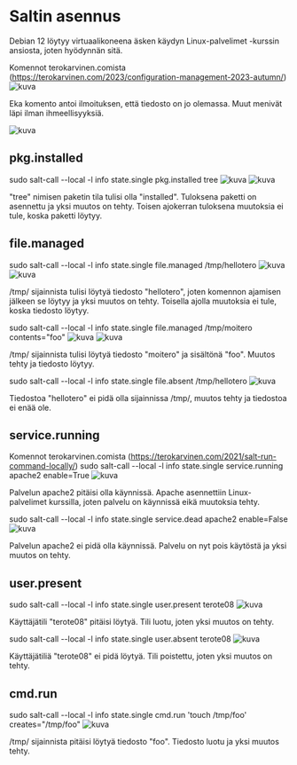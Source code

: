# Saltin asennus

Debian 12 löytyy virtuaalikoneena äsken käydyn Linux-palvelimet -kurssin ansiosta, joten hyödynnän sitä.

Komennot terokarvinen.comista (https://terokarvinen.com/2023/configuration-management-2023-autumn/)
![kuva](https://github.com/HurpaDurp/palvelintenhallinta/assets/143202749/b1d75ca3-313e-477a-9baa-6f670e95f685)

Eka komento antoi ilmoituksen, että tiedosto on jo olemassa. Muut menivät läpi ilman ihmeellisyyksiä.

![kuva](https://github.com/HurpaDurp/palvelintenhallinta/assets/143202749/3b5a0f11-e1d4-47e8-b4d1-1c6abc2007e1)

## pkg.installed
sudo salt-call --local -l info state.single pkg.installed tree
![kuva](https://github.com/HurpaDurp/palvelintenhallinta/assets/143202749/c7caf3cb-419f-49be-a0d7-9a78b5993d30)
![kuva](https://github.com/HurpaDurp/palvelintenhallinta/assets/143202749/68e86496-d4d8-4145-a7bc-2922dd0d45b5)

"tree" nimisen paketin tila tulisi olla "installed". Tuloksena paketti on asennettu ja yksi muutos on tehty. Toisen ajokerran tuloksena muutoksia ei tule, koska paketti löytyy.

## file.managed
sudo salt-call --local -l info state.single file.managed /tmp/hellotero
![kuva](https://github.com/HurpaDurp/palvelintenhallinta/assets/143202749/09461d17-0ddb-4835-9793-c9fdb8e793ea)
![kuva](https://github.com/HurpaDurp/palvelintenhallinta/assets/143202749/5e89ba36-77c2-4f06-a110-57368dcff607)

/tmp/ sijainnista tulisi löytyä tiedosto "hellotero", joten komennon ajamisen jälkeen se löytyy ja yksi muutos on tehty. Toisella ajolla muutoksia ei tule, koska tiedosto löytyy.

sudo salt-call --local -l info state.single file.managed /tmp/moitero contents="foo"
![kuva](https://github.com/HurpaDurp/palvelintenhallinta/assets/143202749/004df78e-0d58-4bbd-afd1-cc6d4201fbfd)
![kuva](https://github.com/HurpaDurp/palvelintenhallinta/assets/143202749/36146567-bbf2-4ffe-9531-e6b489e4d4eb)

/tmp/ sijainnista tulisi löytyä tiedosto "moitero" ja sisältönä "foo". Muutos tehty ja tiedosto löytyy.

sudo salt-call --local -l info state.single file.absent /tmp/hellotero
![kuva](https://github.com/HurpaDurp/palvelintenhallinta/assets/143202749/845705c5-549e-4c33-bc27-d35eadff745e)

Tiedostoa "hellotero" ei pidä olla sijainnissa /tmp/, muutos tehty ja tiedostoa ei enää ole.

## service.running

Komennot terokarvinen.comista (https://terokarvinen.com/2021/salt-run-command-locally/)
sudo salt-call --local -l info state.single service.running apache2 enable=True
![kuva](https://github.com/HurpaDurp/palvelintenhallinta/assets/143202749/d1745bfa-31c2-4683-96b6-0ceef5c5e79a)

Palvelun apache2 pitäisi olla käynnissä. Apache asennettiin Linux-palvelimet kurssilla, joten palvelu on käynnissä eikä muutoksia tehty.

sudo salt-call --local -l info state.single service.dead apache2 enable=False
![kuva](https://github.com/HurpaDurp/palvelintenhallinta/assets/143202749/4c3c4d67-8261-475a-9f8c-31fa196083e1)

Palvelun apache2 ei pidä olla käynnissä. Palvelu on nyt pois käytöstä ja yksi muutos on tehty.

## user.present

sudo salt-call --local -l info state.single user.present terote08
![kuva](https://github.com/HurpaDurp/palvelintenhallinta/assets/143202749/48b9483e-b5b9-44db-86ec-3a474dba76c4)

Käyttäjätili "terote08" pitäisi löytyä. Tili luotu, joten yksi muutos on tehty.

sudo salt-call --local -l info state.single user.absent terote08
![kuva](https://github.com/HurpaDurp/palvelintenhallinta/assets/143202749/22a0db92-52f3-4a09-9c65-e16074bb5779)

Käyttäjätiliä "terote08" ei pidä löytyä. Tili poistettu, joten yksi muutos on tehty.

## cmd.run

sudo salt-call --local -l info state.single cmd.run 'touch /tmp/foo' creates="/tmp/foo"
![kuva](https://github.com/HurpaDurp/palvelintenhallinta/assets/143202749/3a5a6f8c-711a-4546-aa3c-27a20376f51b)

/tmp/ sijainnista pitäisi löytyä tiedosto "foo". Tiedosto luotu ja yksi muutos tehty.














